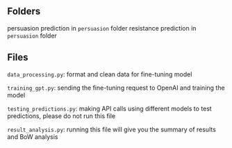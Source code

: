 ## Folders

persuasion prediction in `persuasion` folder
resistance prediction in `persuasion` folder

## Files

`data_processing.py`: format and clean data for fine-tuning model  

`training_gpt.py`: sending the fine-tuning request to OpenAI and training the model  

`testing_predictions.py`: making API calls using different models to test predictions, please do not run this file  

`result_analysis.py`: running this file will give you the summary of results and BoW analysis  
